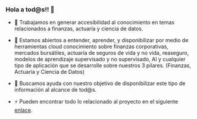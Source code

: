 ### Hola a tod@s!! 👋

- 🔭 Trabajamos en generar accesibilidad al conocimiento en temas relacionados a finanzas, actuaría y ciencia de datos.

- 🌱 Estamos abiertos a entender, aprender, y disponibilizar por medio de herramientas cloud conocimiento sobre finanzas corporativas, mercados bursátiles, actuaría de seguros de vida y no vida, reaseguro, modelos de aprendizaje supervisado y no supervisado, AI y cualquier tipo de aplicación que se desarrolle sobre nuestros 3 pilares. (Finanzas, Actuaría y Ciencia de Datos)

- 👯 Buscamos ayuda con nuestro objetivo de disponibilizar este tipo de información al alcance de tod@s.

- ⚡ Pueden encontrar todo lo relacionado al proyecto en el siguiente [enlace](https://linktr.ee/benchmark_co).


<!--
**benchmarkco/benchmarkco** is a ✨ _special_ ✨ repository because its `README.md` (this file) appears on your GitHub profile.

Here are some ideas to get you started:

- 🔭 I’m currently working on ...
- 🌱 I’m currently learning ...
- 👯 I’m looking to collaborate on ...
- 🤔 I’m looking for help with ...
- 💬 Ask me about ...
- 📫 How to reach me: ...
- 😄 Pronouns: ...
- ⚡ Fun fact: ...
-->
